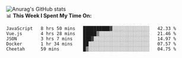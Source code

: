 
![Anurag's GitHub stats](https://github-readme-stats.vercel.app/api?username=supergczh&show_icons=true&theme=radical)
<br />
📊 **This Week I Spent My Time On:**

<!--START_SECTION:waka-->
```text
JavaScript   8 hrs 50 mins   ██████████▓░░░░░░░░░░░░░░   42.33 % 
Vue.js       4 hrs 28 mins   █████▒░░░░░░░░░░░░░░░░░░░   21.46 % 
JSON         3 hrs 7 mins    ███▓░░░░░░░░░░░░░░░░░░░░░   14.97 % 
Docker       1 hr 34 mins    ██░░░░░░░░░░░░░░░░░░░░░░░   07.57 % 
Cheetah      59 mins         █▒░░░░░░░░░░░░░░░░░░░░░░░   04.75 % 
```
<!--END_SECTION:waka-->
